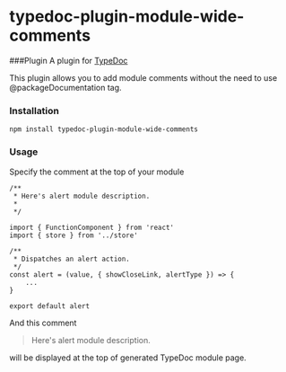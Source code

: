 # typedoc-plugin-module-wide-comments
###Plugin
A plugin for [TypeDoc](https://typedoc.org/)

This plugin allows you to add module comments without the need to use @packageDocumentation tag.

### Installation

```
npm install typedoc-plugin-module-wide-comments
```

### Usage
Specify the comment at the top of your module

```
/**
 * Here's alert module description.
 *
 */

import { FunctionComponent } from 'react'
import { store } from '../store'

/**
 * Dispatches an alert action.
 */
const alert = (value, { showCloseLink, alertType }) => {
	...
}

export default alert
```

And this comment 
> Here's alert module description.

will be displayed at the top of generated TypeDoc module page.